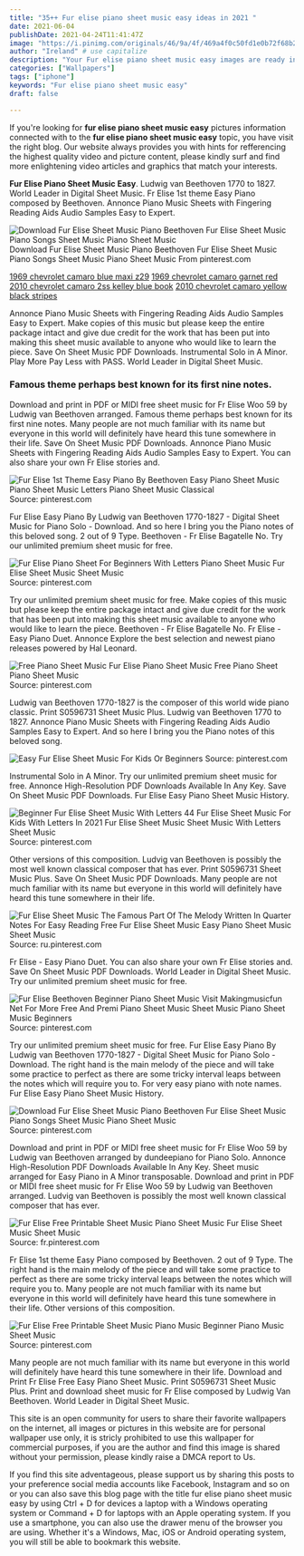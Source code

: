 ```yaml
---
title: "35++ Fur elise piano sheet music easy ideas in 2021 "
date: 2021-06-04
publishDate: 2021-04-24T11:41:47Z
image: "https://i.pinimg.com/originals/46/9a/4f/469a4f0c50fd1e0b72f68b2ac3fac6fc.gif"
author: "Ireland" # use capitalize
description: "Your Fur elise piano sheet music easy images are ready in this website. Fur elise piano sheet music easy are a topic that is being searched for and liked by netizens now. You can Find and Download the Fur elise piano sheet music easy files here. Download all free images."
categories: ["Wallpapers"]
tags: ["iphone"]
keywords: "Fur elise piano sheet music easy"
draft: false

---
```


If you're looking for **fur elise piano sheet music easy** pictures information connected with to the **fur elise piano sheet music easy** topic, you have visit the right  blog.  Our website always  provides you with  hints  for refferencing  the highest  quality video and picture  content, please kindly surf and find more enlightening video articles and graphics  that match your interests.

**Fur Elise Piano Sheet Music Easy**. Ludwig van Beethoven 1770 to 1827. World Leader in Digital Sheet Music. Fr Elise 1st theme Easy Piano composed by Beethoven. Annonce Piano Music Sheets with Fingering Reading Aids Audio Samples Easy to Expert.

![Download Fur Elise Sheet Music Piano Beethoven Fur Elise Sheet Music Piano Songs Sheet Music Piano Sheet Music](https://i.pinimg.com/originals/3e/e5/08/3ee50814f505ef2c1e9079f513c68b95.png "Download Fur Elise Sheet Music Piano Beethoven Fur Elise Sheet Music Piano Songs Sheet Music Piano Sheet Music")
Download Fur Elise Sheet Music Piano Beethoven Fur Elise Sheet Music Piano Songs Sheet Music Piano Sheet Music From pinterest.com

[1969 chevrolet camaro blue maxi z29](/1969-chevrolet-camaro-blue-maxi-z29/)
[1969 chevrolet camaro garnet red](/1969-chevrolet-camaro-garnet-red/)
[2010 chevrolet camaro 2ss kelley blue book](/2010-chevrolet-camaro-2ss-kelley-blue-book/)
[2010 chevrolet camaro yellow black stripes](/2010-chevrolet-camaro-yellow-black-stripes/)

Annonce Piano Music Sheets with Fingering Reading Aids Audio Samples Easy to Expert. Make copies of this music but please keep the entire package intact and give due credit for the work that has been put into making this sheet music available to anyone who would like to learn the piece. Save On Sheet Music PDF Downloads. Instrumental Solo in A Minor. Play More Pay Less with PASS. World Leader in Digital Sheet Music.

### Famous theme perhaps best known for its first nine notes.

Download and print in PDF or MIDI free sheet music for Fr Elise Woo 59 by Ludwig van Beethoven arranged. Famous theme perhaps best known for its first nine notes. Many people are not much familiar with its name but everyone in this world will definitely have heard this tune somewhere in their life. Save On Sheet Music PDF Downloads. Annonce Piano Music Sheets with Fingering Reading Aids Audio Samples Easy to Expert. You can also share your own Fr Elise stories and.


![Fur Elise 1st Theme Easy Piano By Beethoven Easy Piano Sheet Music Piano Sheet Music Letters Piano Sheet Music Classical](https://i.pinimg.com/originals/2a/62/29/2a622998d810d16754782e8ea22cd8ed.gif "Fur Elise 1st Theme Easy Piano By Beethoven Easy Piano Sheet Music Piano Sheet Music Letters Piano Sheet Music Classical")
Source: pinterest.com

Fur Elise Easy Piano By Ludwig van Beethoven 1770-1827 - Digital Sheet Music for Piano Solo - Download. And so here I bring you the Piano notes of this beloved song. 2 out of 9 Type. Beethoven - Fr Elise Bagatelle No. Try our unlimited premium sheet music for free.

![Fur Elise Piano Sheet For Beginners With Letters Piano Sheet Music Fur Elise Sheet Music Sheet Music](https://i.pinimg.com/564x/68/66/7c/68667c7db9119403612162265bc53db6.jpg "Fur Elise Piano Sheet For Beginners With Letters Piano Sheet Music Fur Elise Sheet Music Sheet Music")
Source: pinterest.com

Try our unlimited premium sheet music for free. Make copies of this music but please keep the entire package intact and give due credit for the work that has been put into making this sheet music available to anyone who would like to learn the piece. Beethoven - Fr Elise Bagatelle No. Fr Elise - Easy Piano Duet. Annonce Explore the best selection and newest piano releases powered by Hal Leonard.

![Free Piano Sheet Music Fur Elise Piano Sheet Music Free Piano Sheet Piano Sheet Music](https://i.pinimg.com/originals/94/6a/c5/946ac543673947204ebf559047f6b260.jpg "Free Piano Sheet Music Fur Elise Piano Sheet Music Free Piano Sheet Piano Sheet Music")
Source: pinterest.com

Ludwig van Beethoven 1770-1827 is the composer of this world wide piano classic. Print S0596731 Sheet Music Plus. Ludwig van Beethoven 1770 to 1827. Annonce Piano Music Sheets with Fingering Reading Aids Audio Samples Easy to Expert. And so here I bring you the Piano notes of this beloved song.

![Easy Fur Elise Sheet Music For Kids Or Beginners](https://i.pinimg.com/originals/b5/f5/ff/b5f5ff95716f12aa5baa0bef30eea96a.png "Easy Fur Elise Sheet Music For Kids Or Beginners")
Source: pinterest.com

Instrumental Solo in A Minor. Try our unlimited premium sheet music for free. Annonce High-Resolution PDF Downloads Available In Any Key. Save On Sheet Music PDF Downloads. Fur Elise Easy Piano Sheet Music History.

![Beginner Fur Elise Sheet Music With Letters 44 Fur Elise Sheet Music For Kids With Letters In 2021 Fur Elise Sheet Music Sheet Music With Letters Sheet Music](https://i.pinimg.com/originals/40/8a/a8/408aa86ccf94ce7c5a1e7b450c75a9c2.gif "Beginner Fur Elise Sheet Music With Letters 44 Fur Elise Sheet Music For Kids With Letters In 2021 Fur Elise Sheet Music Sheet Music With Letters Sheet Music")
Source: pinterest.com

Other versions of this composition. Ludvig van Beethoven is possibly the most well known classical composer that has ever. Print S0596731 Sheet Music Plus. Save On Sheet Music PDF Downloads. Many people are not much familiar with its name but everyone in this world will definitely have heard this tune somewhere in their life.

![Fur Elise Sheet Music The Famous Part Of The Melody Written In Quarter Notes For Easy Reading Free Fur Elise Sheet Music Easy Piano Sheet Music Sheet Music](https://i.pinimg.com/originals/e8/a6/6e/e8a66e31028ab46d57f0450392a55f5e.gif "Fur Elise Sheet Music The Famous Part Of The Melody Written In Quarter Notes For Easy Reading Free Fur Elise Sheet Music Easy Piano Sheet Music Sheet Music")
Source: ru.pinterest.com

Fr Elise - Easy Piano Duet. You can also share your own Fr Elise stories and. Save On Sheet Music PDF Downloads. World Leader in Digital Sheet Music. Try our unlimited premium sheet music for free.

![Fur Elise Beethoven Beginner Piano Sheet Music Visit Makingmusicfun Net For More Free And Premi Piano Sheet Music Sheet Music Piano Sheet Music Beginners](https://i.pinimg.com/originals/2b/34/11/2b3411bb4e427a618c71c8654bf43a79.png "Fur Elise Beethoven Beginner Piano Sheet Music Visit Makingmusicfun Net For More Free And Premi Piano Sheet Music Sheet Music Piano Sheet Music Beginners")
Source: pinterest.com

Try our unlimited premium sheet music for free. Fur Elise Easy Piano By Ludwig van Beethoven 1770-1827 - Digital Sheet Music for Piano Solo - Download. The right hand is the main melody of the piece and will take some practice to perfect as there are some tricky interval leaps between the notes which will require you to. For very easy piano with note names. Fur Elise Easy Piano Sheet Music History.

![Download Fur Elise Sheet Music Piano Beethoven Fur Elise Sheet Music Piano Songs Sheet Music Piano Sheet Music](https://i.pinimg.com/originals/3e/e5/08/3ee50814f505ef2c1e9079f513c68b95.png "Download Fur Elise Sheet Music Piano Beethoven Fur Elise Sheet Music Piano Songs Sheet Music Piano Sheet Music")
Source: pinterest.com

Download and print in PDF or MIDI free sheet music for Fr Elise Woo 59 by Ludwig van Beethoven arranged by dundeepiano for Piano Solo. Annonce High-Resolution PDF Downloads Available In Any Key. Sheet music arranged for Easy Piano in A Minor transposable. Download and print in PDF or MIDI free sheet music for Fr Elise Woo 59 by Ludwig van Beethoven arranged. Ludvig van Beethoven is possibly the most well known classical composer that has ever.

![Fur Elise Free Printable Sheet Music Piano Sheet Music Fur Elise Sheet Music Sheet Music](https://i.pinimg.com/originals/f6/57/d5/f657d5e7369ec09594cefe628708890b.gif "Fur Elise Free Printable Sheet Music Piano Sheet Music Fur Elise Sheet Music Sheet Music")
Source: fr.pinterest.com

Fr Elise 1st theme Easy Piano composed by Beethoven. 2 out of 9 Type. The right hand is the main melody of the piece and will take some practice to perfect as there are some tricky interval leaps between the notes which will require you to. Many people are not much familiar with its name but everyone in this world will definitely have heard this tune somewhere in their life. Other versions of this composition.

![Fur Elise Free Printable Sheet Music Piano Music Beginner Piano Music Sheet Music](https://i.pinimg.com/originals/46/9a/4f/469a4f0c50fd1e0b72f68b2ac3fac6fc.gif "Fur Elise Free Printable Sheet Music Piano Music Beginner Piano Music Sheet Music")
Source: pinterest.com

Many people are not much familiar with its name but everyone in this world will definitely have heard this tune somewhere in their life. Download and Print Fr Elise Free Easy Piano Sheet Music. Print S0596731 Sheet Music Plus. Print and download sheet music for Fr Elise composed by Ludwig Van Beethoven. World Leader in Digital Sheet Music.

This site is an open community for users to share their favorite wallpapers on the internet, all images or pictures in this website are for personal wallpaper use only, it is stricly prohibited to use this wallpaper for commercial purposes, if you are the author and find this image is shared without your permission, please kindly raise a DMCA report to Us.

If you find this site adventageous, please support us by sharing this posts to your preference social media accounts like Facebook, Instagram and so on or you can also save this blog page with the title fur elise piano sheet music easy by using Ctrl + D for devices a laptop with a Windows operating system or Command + D for laptops with an Apple operating system. If you use a smartphone, you can also use the drawer menu of the browser you are using. Whether it's a Windows, Mac, iOS or Android operating system, you will still be able to bookmark this website.
